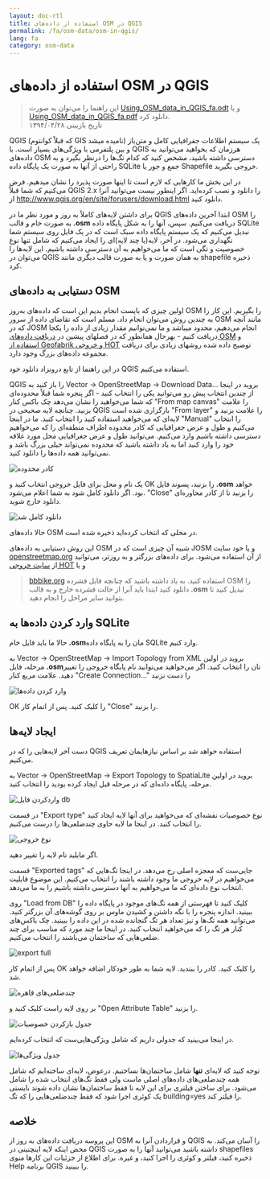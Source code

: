 ```yaml
---
layout: doc-rtl
title: استفاده از داده‌های OSM در QGIS
permalink: /fa/osm-data/osm-in-qgis/
lang: fa
category: osm-data
---
```


استفاده از داده‌های OSM در QGIS
=================

> این راهنما را می‌توان به صورت  [Using_OSM_data_in_QGIS_fa.odt](/files/Using_OSM_data_in_QGIS_fa.odt) و یا [Using_OSM_data_in_QGIS_fa.pdf](/files/Using_OSM_data_in_QGIS_fa.pdf) دانلود کرد.  
> تاریخ بازبینی ۱۳۹۴/۰۴/۲۸

QGIS (که قبلاْ کوانتوم GIS نامیده میشد) یک سیستم اطلاعات جفرافیایی کامل  و متن‌باز و بین پلتفرمی با ویژگی‌های بسیار است. با QGIS هرزمان که بخواهید می‌توانید به داده‌های OSM دسترسی داشته باشید، مشخص کنید که کدام تگ‌ها را درنظر بگیرد و به راحتی از آنها به صورت یک پایگاه داده SQLite جمع و جور یا Shapefile خروجی بگیرید.

در این بخش ما کارهایی که لازم است تا اینها صورت پذیرد را نشان میدهیم. فرض می‌کنیم که شما قبلاً QGIS 2.x را دانلود و نصب کرده‌اید. اگر اینطور نیست می‌توانید آنرا از <http://www.qgis.org/en/site/forusers/download.html> دانلود کنید.

برای داشتن لایه‌های کاملاً به روز و مورد نظر ما در QGIS ابتدا آخرین داده‌های OSM را به صورت خام و قالب **.osm** دریافت می‌کنیم. سپس، آنها را به شکل پایگاه داده SQLite نبدیل می‌کنیم که یک سیستم پایگاه داده سبک است که در یک فایل روی سیستم شما نگهداری می‌شود. در آخر، لایه‌(یا چند لایه)ای را ایجاد می‌کنیم که شامل تنها نوع خصوصیت و تگی است که ما می‌خواهیم به آن دسترسی داشته باشیم. این لایه‌ها را می‌توان در QGIS به همان صورت و یا به صورت قالب دیگری مانند shapefile ذخیره کرد.

دستیابی به داده‌های OSM
---------------------------

اولین چیزی که بایست انجام بدیم این است که داده‌های به‌روز OSM را بگیریم. این کار را به چندین روش می‌توان انجام داد.
مسلم است که تقاضای داده از سرور OSM مانند آنچه که در JOSM انجام می‌دهیم، محدود میباشد و ما نمی‌توانیم 
مقدار زیادی از داده را یکجا دریافت کنیم - بهرحال همانطور که در فصلهای پیشین 
در [دریافت داده‌های OSM](/fa/osm-data/getting-data) و [استفاده از Geofabrik و خروجی HOT](/fa/osm-data/geofabrik-and-hot-export) توضیح داده شده روشهای زیادی برای دریافت مجموعه داده‌های بزرگ وجود دارد.

در این راهنما از تابع درونزاد دانلود خود QGIS استفاده می‌کنیم.

QGIS را باز کنید به Vector -> OpenStreetMap -> Download Data... بروید
در اینجا از چندین انتخاب پیش رو می‌توانید یکی را انتخاب کنید - اگر پنجره شما قبلاً محدوده‌ای 
	که شما می‌خواهید را نشان می‌دهد چک باکس کنار "From map canvas" را علامت بزنید. چنانچه لایه صحیحی در QGIS بارگزاری شده است 
	"From layer" را علامت بزنید و لایه‌ای که می‌خواهید استفاده کنید را انتخاب کنید. ما در اینجا "Manual" را انتخاب می‌کنیم
و طول و عرض جغرافیایی که کادر محدوده اطراف منطقه‌ای 
را که می‌خواهیم دسترسی داشته باشیم وارد می‌کنیم. می‌توانید طول و عرض جغرافیایی محل مورد علاقه خود را وارد کنید اما به یاد داشته باشید که محدوده 
نمی‌تواند خیلی بزرگ باشد و نمی‌توانید همه داده‌ها را دانلود کنید.

![کادر محدوده][bounding box]

یک نام و محل برای فایل خروجی انتخاب کنید و OK را بزنید، پسوند فایل **.osm** خواهد بود.
اگر دانلود کامل شود به شما اعلام می‌شود. "Close" را بزنید تا از کادر محاوره‌ای دانلود 
	خارج شوید.

![دانلود کامل شد][download complete]

حالا داده‌های OSM در محلی که انتخاب کرده‌اید ذخیره شده است.

این روش دستیابی به داده‌های OSM شبیه آن چیزی است که در JOSM و یا خود 
سایت [openstreetmap.org](http://www.openstreetmap.org) از آن استفاده می‌شود. برای داده‌های بزرگتر و به روزتر، 
می‌توانید از [سایت خروجی HOT](http://export.hotosm.org) و یا 
>[bbbike.org](http://extract.bbbike.org/) استفاده کنید. به یاد داشته باشید که چنانچه فایل فشرده OSM را دانلود کنید
>ابتدا باید آنرا از حالت فشرده خارج و به قالب **.osm** تبدیل کنید تا بتوانید سایر مراحل را انجام دهید.

وارد کردن داده‌ها به SQLite
---------------------------

حالا ما باید فایل خام **.osm**مان را به پایگاه داده SQLite وارد کنیم.

به Vector -> OpenStreetMap -> Import Topology from XML بروید
در اولین مرحله، فایل **.osm**تان را انتخاب کنید.
اگر می‌خواهید می‌توانید نام پایگاه خروجی را تغییر دهید.
علامت مربع کنار "Create Connection..." را دست نزنید 

![وارد کردن داده‌ها][import dialog]

OK را کلیک کنید.
پس از اتمام کار "Close" را بزنید.

ایجاد لایه‌ها
--------------

دست آخر لایه‌هایی را که در QGIS استفاده خواهد شد بر اساس نیازهایمان تعریف می‌کنیم.

به Vector -> OpenStreetMap -> Export Topology to SpatiaLite بروید
در اولین مرحله، پایگاه داده‌ای که در مرحله قبل ایجاد کرده بودید را انتخاب کنید.

![واردکردن فایل db][input db file]

در قسمت "Export type" نوع خصوصیات نقشه‌ای که می‌خواهید برای آنها لایه ایجاد کنید را انتخاب کنید. در اینجا 
ما لایه حاوی چندضلعی‌ها را درست می‌کنیم.

![نوع خروجی][export type]

اگر مایلید نام لایه را تغییر دهید.

قسمت "Exported tags" جایی‌ست که معجزه اصلی رخ می‌دهد. در اینجا تگ‌هایی که می‌خواهیم در لایه 
خروجی ما وجود داشته باشند را انتخاب می‌کنیم. این موضوع قابلیت انتخاب نوع داده‌ای که ما می‌خواهیم به آنها 
دسترسی داشته باشیم را به ما می‌دهد.

روی "Load from DB" کلیک کنید تا فهرستی از همه تگ‌های موجود در پایگاه داده را ببینید. اندازه پنجره را با نگه داشتن و کشیدن ماوس بر روی گوشه‌های آن بزرگتر کنید. می‌توانید 
همه تگ‌ها و نیز تعداد هر تگ گنجانده شده در این داده را ببینید.
چک باکس‌های کنار هر تگ را که می‌خواهید انتخاب کنید. در اینجا ما چند مورد 
که مناسب برای چند ضلعی‌هایی که ساختمان می‌باشند را انتخاب می‌کنیم.

![export full][]

پس از اتمام کار OK را کلیک کنید.
کادر را ببندید. لایه شما به طور خودکار اضافه خواهد شد.

![چندضلعی‌های قاهره][cairo polygons]

بر روی لایه راست کلیک کنید و "Open Attribute Table" را بزنید.

![جدول بازکردن خصوصیات][open attribute table]

در اینجا می‌بینید که جدولی داریم که شامل ویژگی‌هایی‌ست که انتخاب کرده‌ایم.

![جدول ویژگی‌ها][attribute table]

توجه کنید که لایه‌ای **تنها** شامل ساختمان‌ها نساختیم. درعوض، لایه‌ای ساخته‌ایم که 
شامل همه چندضلعی‌های داده‌های اصلی ماست ولی فقط تگ‌های 
انتخاب شده را شامل می‌شود. برای ساختن فیلتری برای این لایه تا فقط ساختمان‌ها نشان داده شوند بایستی یک کوئری اجرا شود که 
فقط چندضلعی‌هایی را که تگ building=yes را فیلتر کند.

خلاصه
-------

این پروسه دریافت داده‌های به روز از OSM و قراردادن آنرا به QGIS را آسان می‌کند. به محض اینکه 
لایه اینچنینی در QGIS داشته باشید می‌توانید آنها را به صورت shapefiles ذخیره کنید، فیلتر و کوئری را اجرا کنید،
و غیره. برای اطلاع از جزئیات این کارها منوی Help برنامه QGIS را ببینید.


[bounding box]: /images/osm-data/bounding_box.png
[download complete]: /images/osm-data/download_complete.png
[import dialog]: /images/osm-data/import_dialog.png
[input db file]: /images/osm-data/input_db_file.png
[export type]: /images/osm-data/export_type.png
[export full]: /images/osm-data/export_full.png
[cairo polygons]: /images/osm-data/cairo_polygons.png
[open attribute table]: /images/osm-data/open_attribute_table.png
[attribute table]: /images/osm-data/attribute_table.png
